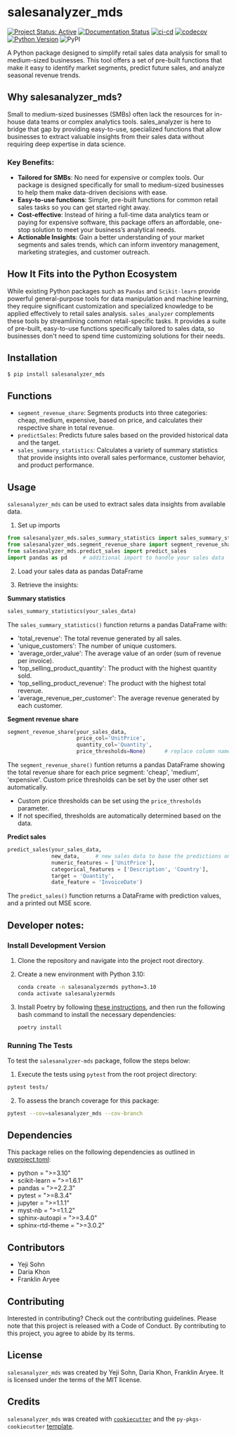 # salesanalyzer_mds
[![Project Status: Active](https://www.repostatus.org/badges/latest/active.svg)](https://www.repostatus.org/#active)
[![Documentation Status](https://readthedocs.org/projects/salesanalyzer/badge/?version=latest)](https://salesanalyzer.readthedocs.io/en/latest/?badge=latest)
[![ci-cd](https://github.com/UBC-MDS/salesanalyzer/actions/workflows/ci-cd.yml/badge.svg)](https://github.com/UBC-MDS/salesanalyzer/actions/workflows/ci-cd.yml)
[![codecov](https://codecov.io/gh/UBC-MDS/salesanalyzer/graph/badge.svg?token=BLQNynILl1)](https://codecov.io/gh/UBC-MDS/salesanalyzer)
[![Python Version](https://img.shields.io/badge/python-%3E%3D%203.10-blue)](https://www.python.org/downloads/release/python-3100/)
![PyPI](https://img.shields.io/pypi/v/salesanalyzer-mds?label=pypi%20package)

A Python package designed to simplify retail sales data analysis for small to medium-sized businesses. This tool offers a set of pre-built functions that make it easy to identify market segments, predict future sales, and analyze seasonal revenue trends.  <br>

## Why salesanalyzer_mds?

Small to medium-sized businesses (SMBs) often lack the resources for in-house data teams or complex analytics tools. sales_analyzer is here to bridge that gap by providing easy-to-use, specialized functions that allow businesses to extract valuable insights from their sales data without requiring deep expertise in data science.

### Key Benefits:

- **Tailored for SMBs**: No need for expensive or complex tools. Our package is designed specifically for small to medium-sized businesses to help them make data-driven decisions with ease.
- **Easy-to-use functions**: Simple, pre-built functions for common retail sales tasks so you can get started right away.
- **Cost-effective**: Instead of hiring a full-time data analytics team or paying for expensive software, this package offers an affordable, one-stop solution to meet your business’s analytical needs.
- **Actionable Insights**: Gain a better understanding of your market segments and sales trends, which can inform inventory management, marketing strategies, and customer outreach.

## How It Fits into the Python Ecosystem

While existing Python packages such as `Pandas` and `Scikit-learn` provide powerful general-purpose tools for data manipulation and machine learning, they require significant customization and specialized knowledge to be applied effectively to retail sales analysis. `sales_analyzer` complements these tools by streamlining common retail-specific tasks. It provides a suite of pre-built, easy-to-use functions specifically tailored to sales data, so businesses don't need to spend time customizing solutions for their needs.


## Installation

```bash
$ pip install salesanalyzer_mds
```

## Functions

- `segment_revenue_share`: Segments products into three categories: cheap, medium, expensive, based on price, and calculates their respective share in total revenue. 
- `predictSales`: Predicts future sales based on the provided historical data and the target.
- `sales_summary_statistics`: Calculates a variety of summary statistics that provide insights into overall sales performance,
    customer behavior, and product performance.

## Usage

`salesanalyzer_mds` can be used to extract sales data insights from available data.
1. Set up imports

```python
from salesanalyzer_mds.sales_summary_statistics import sales_summary_statistics
from salesanalyzer_mds.segment_revenue_share import segment_revenue_share
from salesanalyzer_mds.predict_sales import predict_sales
import pandas as pd     # additional import to handle your sales data
```

2. Load your sales data as pandas DataFrame

3. Retrieve the insights:

**Summary statistics**

```python
sales_summary_statistics(your_sales_data)
```

The `sales_summary_statistics()` function returns a pandas DataFrame with:

- 'total_revenue': The total revenue generated by all sales.
- 'unique_customers': The number of unique customers.
- 'average_order_value': The average value of an order (sum of revenue per invoice).
- 'top_selling_product_quantity': The product with the highest quantity sold.
- 'top_selling_product_revenue': The product with the highest total revenue.
- 'average_revenue_per_customer': The average revenue generated by each customer.

**Segment revenue share**

```python
segment_revenue_share(your_sales_data, 
                      price_col='UnitPrice', 
                      quantity_col='Quantity',
                      price_thresholds=None)      # replace column names with your data column names
```

The `segment_revenue_share()` funtion returns a pandas DataFrame showing the total revenue share for each price segment:
'cheap', 'medium', 'expensive'. Custom price thresholds can be set by the user other set automatically.

- Custom price thresholds can be set using the `price_thresholds` parameter.
- If not specified, thresholds are automatically determined based on the data.

**Predict sales**

```python
predict_sales(your_sales_data, 
              new_data,     # new sales data to base the predictions on
              numeric_features = ['UnitPrice'],
              categorical_features = ['Description', 'Country'], 
              target = 'Quantity', 
              date_feature = 'InvoiceDate')
```

The `predict_sales()` function returns a DataFrame with prediction values, and a printed out MSE score.

## Developer notes:
### Install Development Version
1. Clone the repository and navigate into the project root directory.

2. Create a new environment with Python 3.10:

    ```bash
    conda create -n salesanalyzermds python=3.10
    conda activate salesanalyzermds
    ```

3. Install Poetry by following [these instructions](https://python-poetry.org/docs/#installation), and then run the following bash command to install the necessary dependencies:

    ```bash
    poetry install
    ```

### Running The Tests

To test the `salesanalyzer-mds` package, follow the steps below:

1. Execute the tests using `pytest` from the root project directory:

```bash
pytest tests/
```

2. To assess the branch coverage for this package:

```bash
pytest --cov=salesanalyzer_mds --cov-branch
```

## Dependencies

This package relies on the following dependencies as outlined in [pyproject.toml](https://github.com/UBC-MDS/salesanalyzer/blob/main/pyproject.toml):

- python = ">=3.10"
- scikit-learn = ">=1.6.1"
- pandas = ">=2.2.3"
- pytest = ">=8.3.4"
- jupyter = ">=1.1.1"
- myst-nb = ">=1.1.2"
- sphinx-autoapi = ">=3.4.0"
- sphinx-rtd-theme = ">=3.0.2"

## Contributors
- Yeji Sohn
- Daria Khon
- Franklin Aryee

## Contributing

Interested in contributing? Check out the contributing guidelines. Please note that this project is released with a Code of Conduct. By contributing to this project, you agree to abide by its terms.

## License

`salesanalyzer_mds` was created by Yeji Sohn, Daria Khon, Franklin Aryee. It is licensed under the terms of the MIT license.

## Credits

`salesanalyzer_mds` was created with [`cookiecutter`](https://cookiecutter.readthedocs.io/en/latest/) and the `py-pkgs-cookiecutter` [template](https://github.com/py-pkgs/py-pkgs-cookiecutter).

